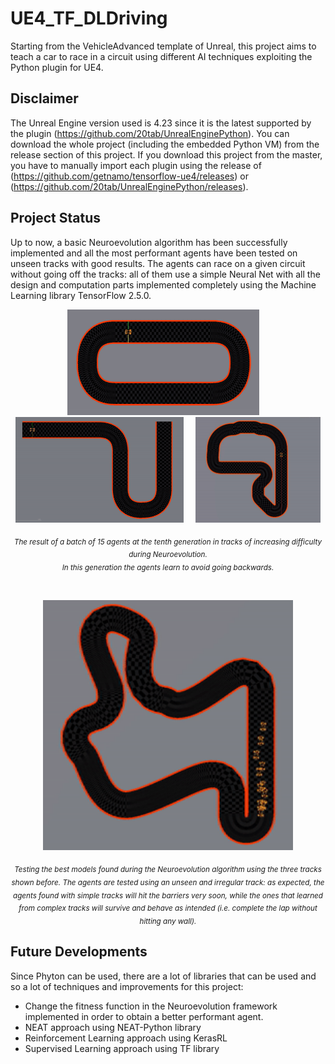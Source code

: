 # UE4_TF_DLDriving
Starting from the VehicleAdvanced template of Unreal, this project aims to teach a car to race in a circuit using different AI techniques exploiting the Python plugin for UE4.

## Disclaimer
The Unreal Engine version used is 4.23 since it is the latest supported by the plugin (https://github.com/20tab/UnrealEnginePython). 
You can download the whole project (including the embedded Python VM) from the release section of this project.
If you download this project from the master, you have to manually import each plugin using the release of (https://github.com/getnamo/tensorflow-ue4/releases) or (https://github.com/20tab/UnrealEnginePython/releases).

## Project Status
Up to now, a basic Neuroevolution algorithm has been successfully implemented and all the most performant agents have been tested on unseen tracks with good results.
The agents can race on a given circuit without going off the tracks: all of them use a simple Neural Net with all the design and computation parts implemented completely using the Machine Learning library TensorFlow 2.5.0.
</br>
<p align="center">
<img src="https://raw.githubusercontent.com/pikumb94/UE4_TF_DLDriving/master/Resources/Track1.gif" width="307" height="169" />&nbsp;&nbsp;&nbsp;&nbsp;
<img src="https://raw.githubusercontent.com/pikumb94/UE4_TF_DLDriving/master/Resources/Track2.gif" width="269" height="169" />&nbsp;&nbsp;&nbsp;&nbsp;
<img src="https://raw.githubusercontent.com/pikumb94/UE4_TF_DLDriving/master/Resources/Track3.gif" width="200" height="169" />
<p align="center">
<sub><em>The result of a batch of 15 agents at the tenth generation in tracks of increasing difficulty during Neuroevolution. 
</br>In this generation the agents learn to avoid going backwards.</em></sub>
</p>
</p>

</br>
<p align="center">
<img src="https://raw.githubusercontent.com/pikumb94/UE4_TF_DLDriving/master/Resources/TrackTest.gif" width="400" height="400" />
<p align="center">
<sub><em>Testing the best models found during the Neuroevolution algorithm using the three tracks shown before. The agents are tested using an unseen and irregular track: as expected, the agents found with simple tracks will hit the barriers very soon, while the ones that learned from complex tracks will survive and behave as intended (i.e. complete the lap without hitting any wall).</em></sub>
</p>
</p>

## Future Developments
Since Phyton can be used, there are a lot of libraries that can be used and so a lot of techniques and improvements for this project:
* Change the fitness function in the Neuroevolution framework implemented in order to obtain a better performant agent.
* NEAT approach using NEAT-Python library
* Reinforcement Learning approach using KerasRL
* Supervised Learning approach using TF library
